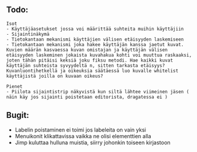 ## Todo:
    Isot
    - Käyttäjäasetukset jossa voi määrittää suhteita muihin käyttäjiin
    - Sijaintinäkymä
    - Tietokantaan mekanismi käyttäjien välisen etäisyyden laskemiseen
    - Tietokantaan mekanismi joka hakee käyttäjän kanssa jaetut kuvat. Kuvien määrän kasvaessa kuvan omistajan ja käyttäjän välisen etäisyyden laskeminen jokaista kuvahakua kohti voi muuttua raskaaksi, joten tähän pitäisi keksiä joku fiksu metodi. Hae kaikki kuvat käyttäjän suhteista syvyydeltä n, sitten tarkasta etäisyys? Kuvanluontihetkellä ja oikeuksia säätäessä luo kuvalle whitelist käyttäjistä joilla on kuvaan oikeus?

    Pienet
    - Piilota sijaintistrip näkyvistä kun siltä lähtee viimeinen jäsen ( näin käy jos sijainti poistetaan editorista, dragatessa ei )
## Bugit:
- Labelin poistaminen ei toimi jos labeleita on vain yksi
- Menuikonit klikattavissa vaikka ne olisi elementtien alla
- Jimp kuluttaa hulluna muistia, siirry johonkin toiseen kirjastoon